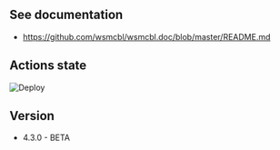 ## See documentation

* https://github.com/wsmcbl/wsmcbl.doc/blob/master/README.md

## Actions state

![Deploy](https://github.com/wsmcbl/wsmcbl.front/actions/workflows/deploy.yml/badge.svg?branch=master)

## Version

* 4.3.0 - BETA